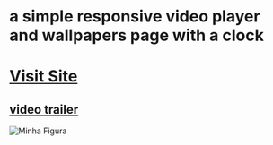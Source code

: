 # a simple responsive video player and wallpapers page with a clock


<h1><a target="_blank" href="https://focus-snowy.vercel.app">Visit Site </a></h1>




<h2> <a target="_blank" href="https://youtu.be/Ffw3zPol48o"> video trailer</a> </h2>

<img src="https://cdn.discordapp.com/attachments/1008767526630592542/1172229098463043777/image.png?ex=655f8e6c&is=654d196c&hm=4bfb68421e14cef6861541c7a769598340608f86cbd9aab7355356866a1ee058&" alt="Minha Figura">

  

